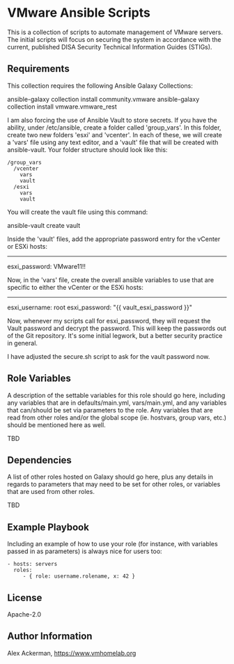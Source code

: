 VMware Ansible Scripts
======================

This is a collection of scripts to automate management of VMware servers.  The initial scripts will focus on securing the system in accordance with the current, published DISA Security Technical Information Guides (STIGs).

Requirements
------------

This collection requires the following Ansible Galaxy Collections:

  ansible-galaxy collection install community.vmware
  ansible-galaxy collection install vmware.vmware_rest

I am also forcing the use of Ansible Vault to store secrets.  If you have the ability, under /etc/ansible, create a folder called 'group_vars'.  In this folder, create two new folders 'esxi' and 'vcenter'.  In each of these, we will create a 'vars' file using any text editor, and a 'vault' file that will be created with ansible-vault.  Your
folder structure should look like this:

    /group_vars
      /vcenter
        vars
        vault
      /esxi
        vars
        vault

You will create the vault file using this command:

  ansible-vault create vault

Inside the 'vault' files, add the appropriate password entry for the vCenter or ESXi hosts:

  ---
  esxi_password: VMware11!!

Now, in the 'vars' file, create the overall ansible variables to use that are specific to either the vCenter or the ESXi hosts:

  ---
  esxi_username: root
  esxi_password: "{{ vault_esxi_password }}"

Now, whenever my scripts call for esxi_password, they will request the Vault password and decrypt the password.  This will keep the passwords out of the Git repository.  It's some initial legwork, but a better security practice in general.  

I have adjusted the secure.sh script to ask for the vault password now.

Role Variables
--------------

A description of the settable variables for this role should go here, including any variables that are in defaults/main.yml, vars/main.yml, and any variables that can/should be set via parameters to the role. Any variables that are read from other roles and/or the global scope (ie. hostvars, group vars, etc.) should be mentioned here as well.

TBD

Dependencies
------------

A list of other roles hosted on Galaxy should go here, plus any details in regards to parameters that may need to be set for other roles, or variables that are used from other roles.

TBD

Example Playbook
----------------

Including an example of how to use your role (for instance, with variables passed in as parameters) is always nice for users too:

    - hosts: servers
      roles:
         - { role: username.rolename, x: 42 }

License
-------

Apache-2.0

Author Information
------------------

Alex Ackerman, https://www.vmhomelab.org
